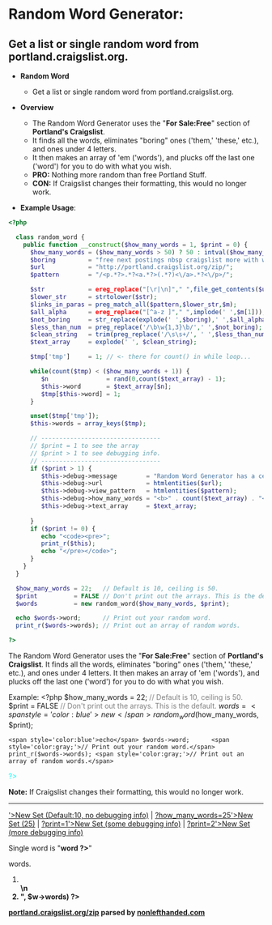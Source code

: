# Random Word Generator: 

## Get a list or single random word from portland.craigslist.org.

* **Random Word**
  - Get a list or single random word from portland.craigslist.org.

* **Overview**
  - The Random Word Generator</b></big> uses the "<b>For Sale:Free</b>" section of <b>Portland's Craigslist</b>. 
  - It finds all the words, eliminates "boring" ones ('them,' 'these,' etc.), and ones under 4 letters.
  - It then makes an array of 'em ('words'), and plucks off the last one ('word') for you to do with what you wish.
  - **PRO:** Nothing more random than free Portland Stuff.
  - **CON:** If Craigslist changes their formatting, this would no longer work.

* **Example Usage**:
```php
<?php

  class random_word {
    public function __construct($how_many_words = 1, $print = 0) {
      $how_many_words = ($how_many_words > 50) ? 50 : intval($how_many_words) ;
      $boring         = "free next postings nbsp craigslist more with what that there them must their this also were some your have from when they these does ikea";
      $url            = "http://portland.craigslist.org/zip/";
      $pattern        = "/<p.*?>.*?<a.*?>(.*?)<\/a>.*?<\/p>/";

      $str            = ereg_replace("[\r|\n]"," ",file_get_contents($url)); // <- Turn page into one string...
      $lower_str      = strtolower($str);                                    // <- Lowercase string...
      $links_in_paras = preg_match_all($pattern,$lower_str,$m);              // <- Get links inside paragraphs from that string...
      $all_alpha      = ereg_replace("[^a-z ]"," ",implode(' ',$m[1]));      // <- Turn that array back to a string and remove all non-alpha chars...
      $not_boring     = str_replace(explode(' ',$boring),' ',$all_alpha);    // <- Remove words from the list of "boring" words...
      $less_than_num  = preg_replace('/\b\w{1,3}\b/',' ',$not_boring);       // <- Remove words of less than 4 chars...
      $clean_string   = trim(preg_replace('/\s\s+/', ' ',$less_than_num));   // <- Remove more than two spaces and trim the string...
      $text_array     = explode(' ', $clean_string);                         // <- Back to an array.

      $tmp['tmp']     = 1; // <- there for count() in while loop...

      while(count($tmp) < ($how_many_words + 1)) {
         $n                = rand(0,count($text_array) - 1);
         $this->word       = $text_array[$n];
         $tmp[$this->word] = 1;
      }

      unset($tmp['tmp']);
      $this->words = array_keys($tmp);

      // ---------------------------------
      // $print = 1 to see the array
      // $print > 1 to see debugging info.
      // ---------------------------------
      if ($print > 1) {
         $this->debug->message        = "Random Word Generator has a ceiling of 50 words.";
         $this->debug->url            = htmlentities($url);
         $this->debug->view_pattern   = htmlentities($pattern);
         $this->debug->how_many_words = "<b>" . count($text_array) . "</b> words from <b><a href='" . $url . "' target='_blank'>" . $url . "</a></b>.";
         $this->debug->text_array     = $text_array;
         
      }
      if ($print != 0) {
         echo "<code><pre>";
         print_r($this);
         echo "</pre></code>";
      }
    }
  }

  $how_many_words = 22;   // Default is 10, ceiling is 50.
  $print          = FALSE // Don't print out the arrays. This is the default.
  $words          = new random_word($how_many_words, $print);

  echo $words->word;      // Print out your random word.
  print_r($words->words); // Print out an array of random words.

?>
```





The Random Word Generator</b></big> uses the "<b>For Sale:Free</b>" section of <b>Portland's Craigslist</b>. 
  It finds all the words, eliminates "boring" ones ('them,' 'these,' etc.), and ones under 4 letters.
  It then makes an array of 'em ('words'), and plucks off the last one ('word') for you to do with what you wish.


  Example: 
  &lt;?php</span>
    $how_many_words = 22;   <span style='color:gray;'>// Default is 10, ceiling is 50.</span>
    $print          = FALSE <span style='color:gray;'>// Don't print out the arrays. This is the default.</span>
    $words          = <span style='color:blue'>new</span> random_word($how_many_words, $print);

    <span style='color:blue'>echo</span> $words->word;      <span style='color:gray;'>// Print out your random word.</span>
    print_r($words->words); <span style='color:gray;'>// Print out an array of random words.</span>
  <span style='color:cyan;'>?&gt;
  
  <b>Note:</b> If Craigslist changes their formatting, this would no longer work.
  </code>
</p>


<hr />

<p>
  <a href='<?php echo htmlentities($_SERVER['PHP_SELF']); ?>'>New Set (Default:10, no debugging info)</a>
  |
  <a href='<?php echo htmlentities($_SERVER['PHP_SELF']); ?>?how_many_words=25'>New Set (25)</a>
  |
  <a href='<?php echo htmlentities($_SERVER['PHP_SELF']); ?>?print=1'>New Set (some debugging info)</a>
  |
  <a href='<?php echo htmlentities($_SERVER['PHP_SELF']); ?>?print=2'>New Set (more debugging info)</a>
</p>

<p>Single word is "<b><?php echo $w->word ?></b>"

<p><b><?php echo $how_many_words ?></b> word<?php if ($how_many_words != 1) { ?>s<?php } ?>.</p>

<ol>
  <li><b><?php echo implode("</b></li>\n  <li><b>", $w->words) ?></b></li>
</ol>

<p class='footer'>
  <a href='http://portland.craigslist.org/zip/' target='_blank'>portland.craigslist.org/zip</a> 
  parsed by 
  <a href='http://www.nonlefthanded.com' target='_blank'>nonlefthanded.com</a>
</pre></code>
